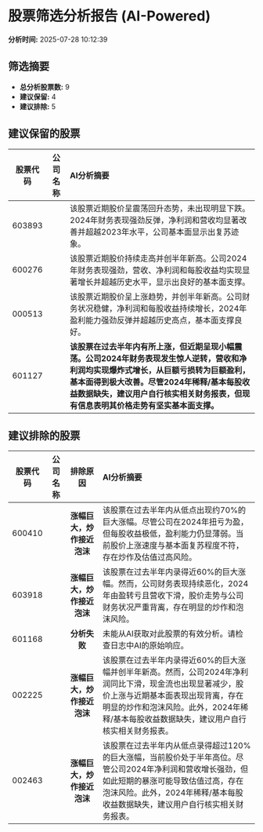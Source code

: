 # 股票筛选分析报告 (AI-Powered)

**分析时间:** 2025-07-28 10:12:39

## 筛选摘要

- **总分析股票数:** 9
- **建议保留:** 4
- **建议排除:** 5

## 建议保留的股票

| 股票代码 | 公司名称 | AI分析摘要 |
|:---:|:---:|:---|
| 603893 |  | 该股票近期股价呈震荡回升态势，未出现明显下跌。2024年财务表现强劲反弹，净利润和营收均显著改善并超越2023年水平，公司基本面显示出复苏迹象。 |
| 600276 |  | 该股票近期股价持续走高并创半年新高。公司2024年财务表现强劲，营收、净利润和每股收益均实现显著增长并超越历史水平，显示出良好的基本面支撑。 |
| 000513 |  | 该股票近期股价呈上涨趋势，并创半年新高。公司财务状况稳健，净利润和每股收益持续增长，2024年盈利能力强劲反弹并超越历史高点，基本面支撑良好。 |
| 601127 |  | **该股票在过去半年内有所上涨，但近期呈现小幅震荡。公司2024年财务表现发生惊人逆转，营收和净利润均实现爆炸式增长，从巨额亏损转为巨额盈利，基本面得到极大改善。尽管2024年稀释/基本每股收益数据缺失，建议用户自行核实相关财务报表，但现有信息表明其价格走势有坚实基本面支撑。** |

## 建议排除的股票

| 股票代码 | 公司名称 | 排除原因 | AI分析摘要 |
|:---:|:---:|:---:|:---|
| 600410 |  | **涨幅巨大，炒作接近泡沫** | 该股票在过去半年内从低点出现约70%的巨大涨幅。尽管公司在2024年扭亏为盈，但每股收益极低，盈利能力仍显薄弱。当前股价上涨速度与基本面复苏程度不符，存在炒作及估值过高风险。 |
| 603918 |  | **涨幅巨大，炒作接近泡沫** | 该股票在过去半年内录得近60%的巨大涨幅。然而，公司财务表现持续恶化，2024年由盈转亏且营收下滑，股价走势与公司财务状况严重背离，存在明显的炒作和泡沫风险。 |
| 601168 |  | **分析失败** | 未能从AI获取对此股票的有效分析。请检查日志中AI的原始响应。 |
| 002225 |  | **涨幅巨大，炒作接近泡沫** | 该股票在过去半年内录得近60%的巨大涨幅并创半年新高。然而，公司2024年净利润同比下滑，现金流也出现显著减少，股价上涨与近期基本面表现出现背离，存在明显的炒作和泡沫风险。此外，2024年稀释/基本每股收益数据缺失，建议用户自行核实相关财务报表。 |
| 002463 |  | **涨幅巨大，炒作接近泡沫** | 该股票在过去半年内从低点录得超过120%的巨大涨幅，当前股价处于半年高位。尽管公司2024年净利润和营收增长强劲，但如此短期的暴涨可能导致估值过高，存在泡沫风险。此外，2024年稀释/基本每股收益数据缺失，建议用户自行核实相关财务报表。 |
